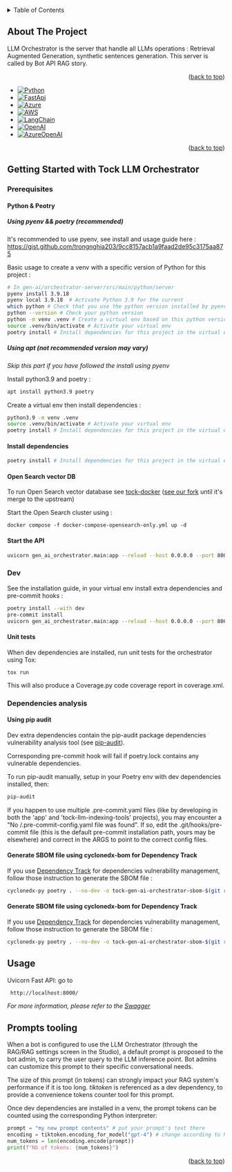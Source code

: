 <a name="readme-top"></a>

<details>
  <summary>Table of Contents</summary>
  <ol>
    <li>
      <a href="#about-the-project">About The Project</a>
    </li>
    <li>
      <a href="#getting-started-with-tock-llm-orchestrator">Getting Started with Tock LLM Orchestrator</a>
      <ul>
        <li><a href="#prerequisites">Prerequisites</a></li>
        <li><a href="#dev">Dev</a></li>
      </ul>
    </li>
    <li><a href="#usage">Usage</a></li>
    <li><a href="#prompts-tooling">Prompts tooling</a></li>
  </ol>
</details>

## About The Project

LLM Orchestrator is the server that handle all LLMs operations : Retrieval Augmented Generation, synthetic sentences generation. This server is called by Bot API RAG story.

<p align="right">(<a href="#readme-top">back to top</a>)</p>

* [![Python]][Python-url]
* [![FastApi]][FastApi-url]
* [![Azure]][Azure-url]
* [![AWS]][AWS-url]
* [![LangChain]][LangChain-url]
* [![OpenAI]][OpenAI-url]
* [![AzureOpenAI]][AzureOpenAI-url]

<p align="right">(<a href="#readme-top">back to top</a>)</p>

## Getting Started with Tock LLM Orchestrator

### Prerequisites

#### Python & Peotry

##### Using pyenv && poetry (recommended)

It's recommended to use pyenv, see install and usage guide here :
https://gist.github.com/trongnghia203/9cc8157acb1a9faad2de95c3175aa875

Basic usage to create a venv with a specific version of Python for this project :

```sh
# In gen-ai/orchestrator-server/src/main/python/server
pyenv install 3.9.18
pyenv local 3.9.18  # Activate Python 3.9 for the current
which python # Check that you use the python version installed by pyenv
python --version # Check your python version
python -m venv .venv # Create a virtual env based on this python version
source .venv/bin/activate # Activate your virtual env
poetry install # Install dependencies for this project in the virtual env
```

##### Using apt (not recommended version may vary)

*Skip this part if you have followed the install using pyenv*

Install python3.9 and poetry :

```sh
apt install python3.9 poetry
```

Create a virtual env then install dependencies :

```bash
python3.9 -m venv .venv
source .venv/bin/activate # Activate your virtual env
poetry install # Install dependencies for this project in the virtual env
```

#### Install dependencies

```bash
poetry install # Install dependencies for this project in the virtual env
```

#### Open Search vector DB

To run Open Search vector database see [tock-docker](https://github.com/theopenconversationkit/tock-docker)
([see our fork](https://github.com/CreditMutuelArkea/tock-docker/blob/feature/rag/develop/docker-compose-opensearch-only.yml) until it's merge to the upstream)

Start the Open Search cluster using :

```
docker compose -f docker-compose-opensearch-only.yml up -d
```

#### Start the API

```bash
uvicorn gen_ai_orchestrator.main:app --reload --host 0.0.0.0 --port 8000 --log-config=./src/gen_ai_orchestrator/configurations/logging/config.ini
```

### Dev

See the installation guide, in your virtual env install extra dependencies and pre-commit hooks :

```bash
poetry install --with dev
pre-commit install
uvicorn gen_ai_orchestrator.main:app --reload --host 0.0.0.0 --port 8000 --log-config=./src/gen_ai_orchestrator/configurations/logging/config.ini
```

#### Unit tests

When dev dependencies are installed, run unit tests for the orchestrator using Tox:

```
tox run
```

This will also produce a Coverage.py code coverage report in coverage.xml.

### Dependencies analysis

#### Using pip audit

Dev extra dependencies contain the pip-audit package dependencies vulnerability analysis tool (see [pip-audit](https://pypi.org/project/pip-audit)).

Corresponding pre-commit hook will fail if poetry.lock contains any vulnerable dependencies.

To run pip-audit manually, setup in your Poetry env with dev dependencies installed, then:

```bash
pip-audit
```

If you happen to use multiple .pre-commit.yaml files (like by developing in both the 'app' and 'tock-llm-indexing-tools' projects), you may encounter a "No <some path>/.pre-commit-config.yaml file was found".
If so, edit the .git/hooks/pre-commit file (this is the default pre-commit installation path, yours may be elsewhere) and correct <some path> in the ARGS to point to the correct config files.

#### Generate SBOM file using cyclonedx-bom for Dependency Track

If you use [Dependency Track](https://dependencytrack.org/) for dependencies vulnerability management, follow those instruction to generate the SBOM file :
```bash
cyclonedx-py poetry . --no-dev -o tock-gen-ai-orchestrator-sbom-$(git rev-parse --short HEAD).json
```

#### Generate SBOM file using cyclonedx-bom for Dependency Track

If you use [Dependency Track](https://dependencytrack.org/) for dependencies vulnerability management, follow those instruction to generate the SBOM file :
```bash
cyclonedx-py poetry . --no-dev -o tock-gen-ai-orchestrator-sbom-$(git rev-parse --short HEAD).json
```

## Usage

Uvicorn Fast API: go to

```sh
 http://localhost:8000/
```

*For more information, please refer to the [Swagger](http://localhost:8000/docs)*

## Prompts tooling

When a bot is configured to use the LLM Orchestrator (through the RAG/RAG settings screen in the Studio), a default prompt is proposed to the bot admin, to carry the user query to the LLM inference point.
Bot admins can customize this prompt to their specific conversational needs.

The size of this prompt (in tokens) can strongly impact your RAG system's performance if it is too long. *tiktoken* is referenced as a dev dependency, to provide a convenience tokens counter tool for this prompt.

Once dev dependencies are installed in a venv, the prompt tokens can be counted using the corresponding Python interpreter:

```python
prompt = "my new prompt contents" # put your prompt's text there
encoding = tiktoken.encoding_for_model("gpt-4") # change according to RAG settings
num_tokens = len(encoding.encode(prompt))
print(f"Nb of tokens: {num_tokens}")
```

<p align="right">(<a href="#readme-top">back to top</a>)</p>

[product-screenshot]: images/screenshot.png
[Python]: https://img.shields.io/badge/python-3670A0?style=for-the-badge&logo=python&logoColor=ffdd54
[Python-url]: https://www.langchain.com/
[FastApi]: https://img.shields.io/badge/FastAPI-009688?style=for-the-badge&logo=FastAPI&logoColor=white
[FastApi-url]: https://fastapi.tiangolo.com/
[LangChain]: https://img.shields.io/badge/LangChain-LIB-blue
[LangChain-url]: https://www.langchain.com/
[OpenAI]: https://img.shields.io/badge/OpenAI-LLM-blue
[OpenAI-url]: https://openai.com/
[AzureOpenAI]: https://img.shields.io/badge/AzureOpenAI-LLM-blue
[AzureOpenAI-url]: https://azure.microsoft.com/fr-fr/products/ai-services/openai-service
[OpenSearch]: https://img.shields.io/badge/OpenSearch-AWS-blue
[OpenSearch-url]: https://opensearch.org/
[Azure]: https://img.shields.io/badge/azure-%230072C6.svg?style=for-the-badge&logo=microsoftazure&logoColor=white
[Azure-url]: https://azure.microsoft.com/
[AWS]: https://img.shields.io/badge/AWS-%23FF9900.svg?style=for-the-badge&logo=amazon-aws&logoColor=white
[AWS-url]: https://aws.amazon.com/
